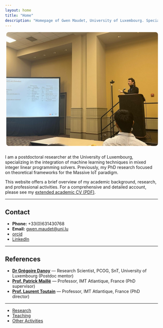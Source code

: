 ```yaml
---
layout: home
title: "Home"
description: "Homepage of Gwen Maudet, University of Luxembourg. Specializing in machine learning for optimization, Massive IoT, and mixed integer linear programming. Summary profile and contact information."
---
```




<img src="gwen.JPG" alt="Portrait of Gwen Maudet" style="max-width:500px;float:right;margin:0 0 2em 2em;border-radius:8px;"/>

I am a postdoctoral researcher at the University of Luxembourg, specializing in the integration of machine learning techniques in mixed integer linear programming solvers. Previously, my PhD research focused on theoretical frameworks for the Massive IoT paradigm.

This website offers a brief overview of my academic background, research, and professional activities. For a comprehensive and detailed account, please see my [extended academic CV (PDF)](cv_gwen_maudet.pdf).

---

## Contact
 
- **Phone:** +33(0)631430768  
- **Email:** [gwen.maudet@uni.lu](mailto:gwen.maudet@uni.lu)
- [orcid](https://orcid.org/0000-0003-0340-2542)  
- [LinkedIn](https://www.linkedin.com/in/gwen-maudet-1a1490171/)  
---

## References


- **[Dr Grégoire Danoy](https://www.uni.lu/fstm-en/people/gregoire-danoy/)** — Research Scientist, PCOG, SnT, University of Luxembourg (Postdoc mentor)
- **[Prof. Patrick Maillé](https://www.imt-atlantique.fr/fr/personne/patrick-maille)** — Professor, IMT Atlantique, France (PhD supervisor)
- **[Prof. Laurent Toutain](https://www.imt-atlantique.fr/fr/personne/laurent-toutain)** — Professor, IMT Atlantique, France (PhD director)

---

- [Research](research/)
- [Teaching](teaching/)
- [Other Activities](other/)
